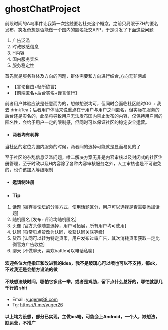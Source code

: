 # ghostChatProject

前段时间的A岛事件让我第一次接触匿名社交这个概念，之前只局限于ZH的匿名发布，突发奇想是否能做一个国内的匿名社交APP，于是引发了下面这些问题

1. 广告泛滥
2. 时政敏感信息
3. H内容
4. 国内服务实名
5. 服务稳定性

首先就是服务群体及方向的问题，群体需要和方向进行结合,方向无非两点
- 【言论自由+畅所欲言】
- 【前端匿名+后台实名+谨言慎行】

前者用户体验应该是任意而为的，想做想说均可，但同时会面临社区随时GG + 我去 drinkTea；后者用户体验来说重点在于用户与用户之间匿名，但实际在服务的后台还是实名的，此举将导致用户无法发布国内禁止发布的内容，仅保持用户间的匿名性，会给予用户一定的限制感，但同时可以保证社区的稳定安全运营。

- #### 两者均有利弊

当社区的定位为国内服务的时候，两者间的选择可能就是显而易见的了

至于社区的杂乱信息泛滥问题，唯二解决方案无非是内容审核以及封闭式的社区注册管理，至于时政以及H内容除了各种内容审核服务之外，人工审核也是不可避免的，也许该加入等级限制

- #### 邀请制注册

- ### Tip
1. 话题 [摒弃类论坛的分类方式，使用话题区分，用户可以选择是否需要添加话题]
2. 随机匿名 [发布+评论均随机匿名]
3. 头像 [官方头像随意选择，用户可拓展，所有用户均可使用]
4. 认同 [将常见点赞改为认同，收获认同关联等级]
5. 货币 [认同可以转为特定货币，用户发布过审广告，其次消耗货币获取一定比例官方广告收益]
6. 聊天 [不做聊天，喜欢battle可以电话私聊]


#### 欢迎各位大佬指正和改进我的idea，我不是玻璃心可以喷也可以不支持，都ok，不过我还是会想方设法的做
#### 不缺想法缺时间，哪怕它多此一举，或者是鸡肋，留下点什么总好的，哪怕就那几千行的 shit

- Email:  yuger@88.com
- Tg:     https://t.me/yuger26
#### 以上均为设想，部分已实现，主做ios端，可能会上Android，一个人，缺想法，缺运营，不推广
